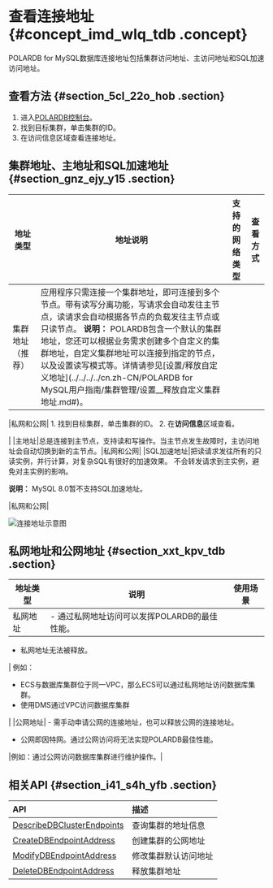 # 查看连接地址 {#concept_imd_wlq_tdb .concept}

POLARDB for MySQL数据库连接地址包括集群访问地址、主访问地址和SQL加速访问地址。

## 查看方法 {#section_5cl_22o_hob .section}

1.  进入[POLARDB控制台](https://polardb.console.aliyun.com)。
2.  找到目标集群，单击集群的ID。
3.  在访问信息区域查看连接地址。

## 集群地址、主地址和SQL加速地址 {#section_gnz_ejy_y15 .section}

|地址类型|地址说明|支持的网络类型|查看方式|
|----|----|-------|----|
|集群地址（推荐）|应用程序只需连接一个集群地址，即可连接到多个节点。带有读写分离功能，写请求会自动发往主节点，读请求会自动根据各节点的负载发往主节点或只读节点。 **说明：** POLARDB包含一个默认的集群地址，您还可以根据业务需求创建多个自定义的集群地址，自定义集群地址可以连接到指定的节点，以及设置读写模式等。详情请参见[设置/释放自定义地址](../../../../cn.zh-CN/POLARDB for MySQL用户指南/集群管理/设置__释放自定义集群地址.md#)。

 |私网和公网| 1.  找到目标集群，单击集群的ID。
2.  在**访问信息**区域查看。

 |
|主地址|总是连接到主节点，支持读和写操作。当主节点发生故障时，主访问地址会自动切换到新的主节点。|私网和公网|
|SQL加速地址|把读请求发往所有的只读实例，并行计算，对复杂SQL有很好的加速效果。 不会转发请求到主实例，避免对主实例的影响。

 **说明：** MySQL 8.0暂不支持SQL加速地址。

 |私网和公网|

![连接地址示意图](http://static-aliyun-doc.oss-cn-hangzhou.aliyuncs.com/assets/img/3018/156153421945542_zh-CN.png)

## 私网地址和公网地址 {#section_xxt_kpv_tdb .section}

|地址类型|说明|使用场景|
|----|--|----|
|私网地址| -   通过私网地址访问可以发挥POLARDB的最佳性能。
-   私网地址无法被释放。

 | 例如：

 -   ECS与数据库集群位于同一VPC，那么ECS可以通过私网地址访问数据库集群。
-   使用DMS通过VPC访问数据库集群

 |
|公网地址| -   需手动申请公网的连接地址，也可以释放公网的连接地址。
-   公网即因特网。通过公网访问将无法实现POLARDB最佳性能。

 |例如：通过公网访问数据库集群进行维护操作。|

## 相关API {#section_i41_s4h_yfb .section}

|API|描述|
|:--|:-|
| [DescribeDBClusterEndpoints](../../../../cn.zh-CN/API参考/访问地址/DescribeDBClusterEndpoints.md#) |查询集群的地址信息|
| [CreateDBEndpointAddress](../../../../cn.zh-CN/API参考/访问地址/CreateDBEndpointAddress.md#) |创建集群的公网地址|
| [ModifyDBEndpointAddress](../../../../cn.zh-CN/API参考/访问地址/ModifyDBEndpointAddress.md#) |修改集群默认访问地址|
| [DeleteDBEndpointAddress](../../../../cn.zh-CN/API参考/访问地址/DeleteDBEndpointAddress.md#) |释放集群地址|

